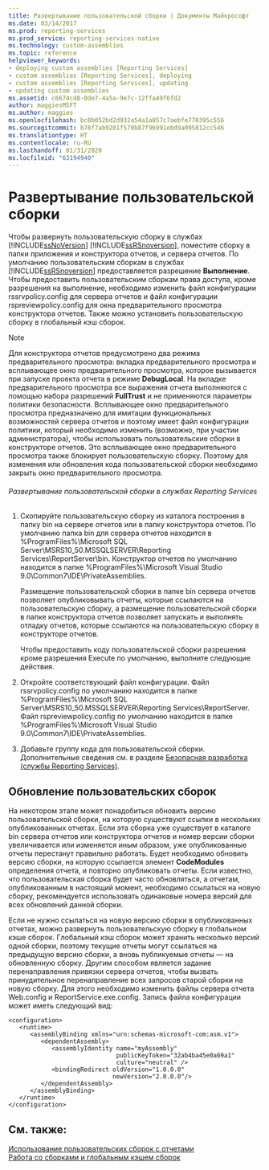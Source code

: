 ```yaml
---
title: Развертывание пользовательской сборки | Документы Майкрософт
ms.date: 03/14/2017
ms.prod: reporting-services
ms.prod_service: reporting-services-native
ms.technology: custom-assemblies
ms.topic: reference
helpviewer_keywords:
- deploying custom assemblies [Reporting Services]
- custom assemblies [Reporting Services], deploying
- custom assemblies [Reporting Services], updating
- updating custom assemblies
ms.assetid: c6674cd8-0de7-4a5a-9e7c-12ffa49f6fd2
author: maggiesMSFT
ms.author: maggies
ms.openlocfilehash: bc0b052bd2d932a54a1a857c7aebfe770395c556
ms.sourcegitcommit: b78f7ab9281f570b87f96991ebd9a095812cc546
ms.translationtype: HT
ms.contentlocale: ru-RU
ms.lasthandoff: 01/31/2020
ms.locfileid: "63194940"
---
```

# <a name="deploying-a-custom-assembly"></a>Развертывание пользовательской сборки
  Чтобы развернуть пользовательскую сборку в службах [!INCLUDE[ssNoVersion](../../includes/ssnoversion-md.md)] [!INCLUDE[ssRSnoversion](../../includes/ssrsnoversion-md.md)], поместите сборку в папки приложения и конструктора отчетов, и сервера отчетов. По умолчанию пользовательским сборкам в службах [!INCLUDE[ssRSnoversion](../../includes/ssrsnoversion-md.md)] предоставляется разрешение **Выполнение**. Чтобы предоставить пользовательским сборкам права доступа, кроме разрешения на выполнение, необходимо изменить файл конфигурации rssrvpolicy.config для сервера отчетов и файл конфигурации rspreviewpolicy.config для окна предварительного просмотра конструктора отчетов. Также можно установить пользовательскую сборку в глобальный кэш сборок.  
  
> [!NOTE]  
>  Для конструктора отчетов предусмотрено два режима предварительного просмотра: вкладка предварительного просмотра и всплывающее окно предварительного просмотра, которое вызывается при запуске проекта отчета в режиме **DebugLocal**. На вкладке предварительного просмотра все выражения отчета выполняются с помощью набора разрешений **FullTrust** и не применяются параметры политики безопасности. Всплывающее окно предварительного просмотра предназначено для имитации функциональных возможностей сервера отчетов и поэтому имеет файл конфигурации политики, который необходимо изменить (возможно, при участии администратора), чтобы использовать пользовательские сборки в конструкторе отчетов. Это всплывающее окно предварительного просмотра также блокирует пользовательскую сборку. Поэтому для изменения или обновления кода пользовательской сборки необходимо закрыть окно предварительного просмотра.  
  
###### <a name="to-deploy-a-custom-assembly-in-reporting-services"></a>Развертывание пользовательской сборки в службах Reporting Services  
  
1.  Скопируйте пользовательскую сборку из каталога построения в папку bin на сервере отчетов или в папку конструктора отчетов. По умолчанию папка bin для сервера отчетов находится в %ProgramFiles%\Microsoft SQL Server\MSRS10_50.MSSQLSERVER\Reporting Services\ReportServer\bin. Конструктор отчетов по умолчанию находится в папке %ProgramFiles%\Microsoft Visual Studio 9.0\Common7\IDE\PrivateAssemblies.  
  
     Размещение пользовательской сборки в папке bin сервера отчетов позволяет опубликовывать отчеты, которые ссылаются на пользовательскую сборку, а размещение пользовательской сборки в папке конструктора отчетов позволяет запускать и выполнять отладку отчетов, которые ссылаются на пользовательскую сборку в конструкторе отчетов.  
  
     Чтобы предоставить коду пользовательской сборки разрешения кроме разрешения Execute по умолчанию, выполните следующие действия.  
  
2.  Откройте соответствующий файл конфигурации. Файл rssrvpolicy.config по умолчанию находится в папке %ProgramFiles%\Microsoft SQL Server\MSRS10_50.MSSQLSERVER\Reporting Services\ReportServer. Файл rspreviewpolicy.config по умолчанию находится в папке %ProgramFiles%\Microsoft Visual Studio 9.0\Common7\IDE\PrivateAssemblies.  
  
3.  Добавьте группу кода для пользовательской сборки. Дополнительные сведения см. в разделе [Безопасная разработка (службы Reporting Services)](../../reporting-services/extensions/secure-development/secure-development-reporting-services.md).  
  
## <a name="updating-custom-assemblies"></a>Обновление пользовательских сборок  
 На некотором этапе может понадобиться обновить версию пользовательской сборки, на которую существуют ссылки в нескольких опубликованных отчетах. Если эта сборка уже существует в каталоге bin сервера отчетов или конструктора отчетов и номер версии сборки увеличивается или изменяется иным образом, уже опубликованные отчеты перестанут правильно работать. Будет необходимо обновить версию сборки, на которую ссылается элемент **CodeModules** определения отчета, и повторно опубликовать отчеты. Если известно, что пользовательская сборка будет часто обновляться, а отчетам, опубликованным в настоящий момент, необходимо ссылаться на новую сборку, рекомендуется использовать одинаковые номера версий для всех обновлений данной сборки.  
  
 Если не нужно ссылаться на новую версию сборки в опубликованных отчетах, можно развернуть пользовательскую сборку в глобальном кэше сборок. Глобальный кэш сборок может хранить несколько версий одной сборки, поэтому текущие отчеты могут ссылаться на предыдущую версию сборки, а вновь публикуемые отчеты — на обновленную сборку. Другим способом является задание перенаправления привязки сервера отчетов, чтобы вызвать принудительное перенаправление всех запросов старой сборки на новую сборку. Для этого необходимо изменить файлы сервера отчета Web.config и ReportService.exe.config. Запись файла конфигурации может иметь следующий вид:  
  
```  
<configuration>  
   <runtime>  
      <assemblyBinding xmlns="urn:schemas-microsoft-com:asm.v1">  
         <dependentAssembly>  
            <assemblyIdentity name="myAssembly"  
                              publicKeyToken="32ab4ba45e0a69a1"  
                              culture="neutral" />  
            <bindingRedirect oldVersion="1.0.0.0"  
                             newVersion="2.0.0.0"/>  
         </dependentAssembly>  
      </assemblyBinding>  
   </runtime>  
</configuration>  
```  
  
## <a name="see-also"></a>См. также:  
 [Использование пользовательских сборок с отчетами](../../reporting-services/custom-assemblies/using-custom-assemblies-with-reports.md)   
 [Работа со сборками и глобальным кэшем сборок](https://go.microsoft.com/fwlink/?LinkId=63912)  
  
  
